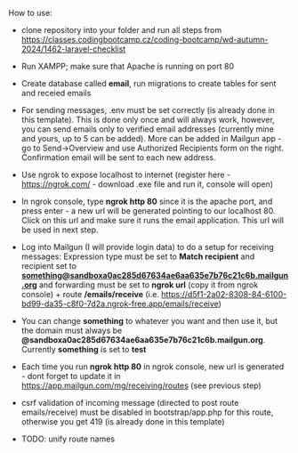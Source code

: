 How to use:

- clone repository into your folder and run all steps from https://classes.codingbootcamp.cz/coding-bootcamp/wd-autumn-2024/1462-laravel-checklist
- Run XAMPP; make sure that Apache is running on port 80
- Create database called **email**, run migrations to create tables for sent and receied emails
- For sending messages, .env must be set correctly (is already done in this template). This is done only once and will always work, however, you can send emails only to verified email addresses (currently mine and yours, up to 5 can be added). More can be added in Mailgun app - go to Send->Overview and use Authorized Recipients form on the right. Confirmation email will be sent to each new address. 
- Use ngrok to expose localhost to internet (register here - https://ngrok.com/ - download .exe file and run it, console will open)
- In ngrok console, type **ngrok http 80** since it is the apache port, and press enter - a new url will be generated pointing to our localhost 80. Click on this url and make sure it runs the email application. This url will be used in next step.
- Log into Mailgun (I will provide login data) to do a setup for receiving messages: Expression type must be set to **Match recipient** and recipient set to **something@sandboxa0ac285d67634ae6aa635e7b76c21c6b.mailgun.org** and forwarding must be set to **ngrok url** (copy it from ngrok console) + route **/emails/receive** (i.e. https://d5f1-2a02-8308-84-6100-bd99-da35-c8f0-7d2a.ngrok-free.app/emails/receive)
- You can change **something** to whatever you want and then use it, but the domain must always be **@sandboxa0ac285d67634ae6aa635e7b76c21c6b.mailgun.org**. Currently **something** is set to **test**
- Each time you run **ngrok http 80** in ngrok console, new url is generated - dont forget to update it in https://app.mailgun.com/mg/receiving/routes (see previous step) 
- csrf validation of incoming message (directed to post route emails/receive) must be disabled in bootstrap/app.php for this route, otherwise you get 419 (is already done in this template)

- TODO: unify route names
